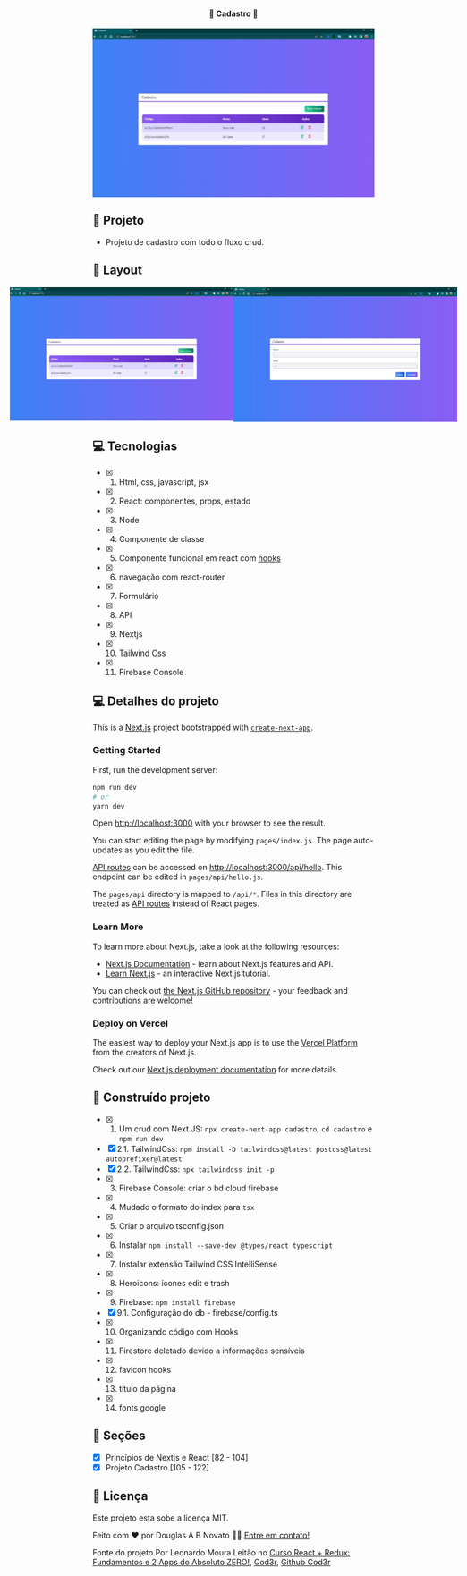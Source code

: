 <h4 align="center"> 
	🚧 Cadastro 🚀
</h4> 

<p align="center" style="display: flex; align-items: flex-start; justify-content: center;"> 
  <img alt="Cadastro" title="#Cadastro" src="./.github/tela-1.jpg"> 
</p> 

## 🎨 Projeto

- Projeto de cadastro com todo o fluxo crud.

## 🎨 Layout

<p align="center" style="display: flex; align-items: flex-start; justify-content: center;"> 
  <img alt="Cadastro" title="#Cadastro" src="./.github/tela-1.jpg" width="400px">  
  <img alt="Cadastro" title="#Cadastro" src="./.github/tela-4.jpg" width="400px"> 
</p> 

## 💻 Tecnologias

- [x] 1. Html, css, javascript, jsx
- [x] 2. React: componentes, props, estado
- [x] 3. Node
- [x] 4. Componente de classe 
- [x] 5. Componente funcional em react com [hooks](https://reactjs.org/docs/hooks-intro.html)
- [x] 6. navegação com react-router
- [x] 7. Formulário
- [x] 8. API
- [x] 9. Nextjs 
- [x] 10. Tailwind Css 
- [x] 11. Firebase Console 

## 💻 Detalhes do projeto

This is a [Next.js](https://nextjs.org/) project bootstrapped with [`create-next-app`](https://github.com/vercel/next.js/tree/canary/packages/create-next-app).

### Getting Started

First, run the development server:

```bash
npm run dev
# or
yarn dev
```

Open [http://localhost:3000](http://localhost:3000) with your browser to see the result.

You can start editing the page by modifying `pages/index.js`. The page auto-updates as you edit the file.

[API routes](https://nextjs.org/docs/api-routes/introduction) can be accessed on [http://localhost:3000/api/hello](http://localhost:3000/api/hello). This endpoint can be edited in `pages/api/hello.js`.

The `pages/api` directory is mapped to `/api/*`. Files in this directory are treated as [API routes](https://nextjs.org/docs/api-routes/introduction) instead of React pages.

### Learn More

To learn more about Next.js, take a look at the following resources:

- [Next.js Documentation](https://nextjs.org/docs) - learn about Next.js features and API.
- [Learn Next.js](https://nextjs.org/learn) - an interactive Next.js tutorial.

You can check out [the Next.js GitHub repository](https://github.com/vercel/next.js/) - your feedback and contributions are welcome!

### Deploy on Vercel

The easiest way to deploy your Next.js app is to use the [Vercel Platform](https://vercel.com/new?utm_medium=default-template&filter=next.js&utm_source=create-next-app&utm_campaign=create-next-app-readme) from the creators of Next.js.

Check out our [Next.js deployment documentation](https://nextjs.org/docs/deployment) for more details.

## 🚀 Construído projeto 

- [x] 1. Um crud com Next.JS: `npx create-next-app cadastro`, `cd cadastro` e `npm run dev`
- [x] 2.1. TailwindCss: `npm install -D tailwindcss@latest postcss@latest autoprefixer@latest`
- [x] 2.2. TailwindCss: `npx tailwindcss init -p`
- [x] 3. Firebase Console: criar o bd cloud firebase
- [x] 4. Mudado o formato do index para `tsx`
- [x] 5. Criar o arquivo tsconfig.json
- [x] 6. Instalar `npm install --save-dev @types/react typescript`
- [x] 7. Instalar extensão Tailwind CSS IntelliSense
- [x] 8. Heroicons: ícones edit e trash
- [x] 9. Firebase: `npm install firebase`
- [x] 9.1. Configuração do db - firebase/config.ts 
- [x] 10. Organizando código com Hooks
- [x] 11. Firestore deletado devido a informações sensíveis
- [x] 12. favicon hooks
- [x] 13. título da página
- [x] 14. fonts google 

## 🚀 Seções 

- [x] Princípios de Nextjs e React [82 - 104] 
- [x] Projeto Cadastro [105 - 122] 

## 📝 Licença

Este projeto esta sobe a licença MIT.

Feito com ❤️ por Douglas A B Novato 👋🏽 [Entre em contato!](https://www.linkedin.com/in/douglasabnovato/)
 
Fonte do projeto Por Leonardo Moura Leitão no [Curso React + Redux: Fundamentos e 2 Apps do Absoluto ZERO!](https://www.udemy.com/course/react-redux-pt/), [Cod3r](https://www.cod3r.com.br/), [Github Cod3r](https://github.com/cod3rcursos/next-crud)
